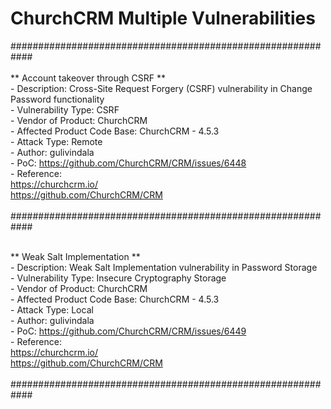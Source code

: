 # ChurchCRM Multiple Vulnerabilities
############################################################<br />
<br />** Account takeover through CSRF **
<br />- Description: Cross-Site Request Forgery (CSRF) vulnerability in Change Password functionality 
<br />- Vulnerability Type: CSRF
<br />- Vendor of Product: ChurchCRM
<br />- Affected Product Code Base: ChurchCRM - 4.5.3
<br />- Attack Type: Remote
<br />- Author: gulivindala
<br />- PoC: https://github.com/ChurchCRM/CRM/issues/6448
<br />- Reference:
<br />https://churchcrm.io/
<br />https://github.com/ChurchCRM/CRM
<br /><br />############################################################<br />



<br />** Weak Salt Implementation **
<br />- Description: Weak Salt Implementation vulnerability in Password Storage
<br />- Vulnerability Type: Insecure Cryptography Storage
<br />- Vendor of Product: ChurchCRM
<br />- Affected Product Code Base: ChurchCRM - 4.5.3
<br />- Attack Type: Local
<br />- Author: gulivindala
<br />- PoC: https://github.com/ChurchCRM/CRM/issues/6449
<br />- Reference:
<br />https://churchcrm.io/
<br />https://github.com/ChurchCRM/CRM
<br /><br />############################################################<br />
